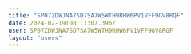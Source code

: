 ```yaml
---
title: "SP07ZDWJNA7SD7SA7W5WTH9RHW6PV1VFF9GV8RQF"
date: 2024-02-19T08:11:07.396Z
user: SP07ZDWJNA7SD7SA7W5WTH9RHW6PV1VFF9GV8RQF
layout: "users"
---
```

    